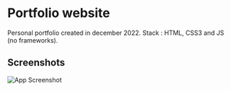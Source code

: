 # Portfolio website

Personal portfolio created in december 2022.
Stack : HTML, CSS3 and JS (no frameworks).



## Screenshots

![App Screenshot](http://image.noelshack.com/fichiers/2023/09/1/1677517126-capture-d-ecran-20230123-145742.jpg
)



